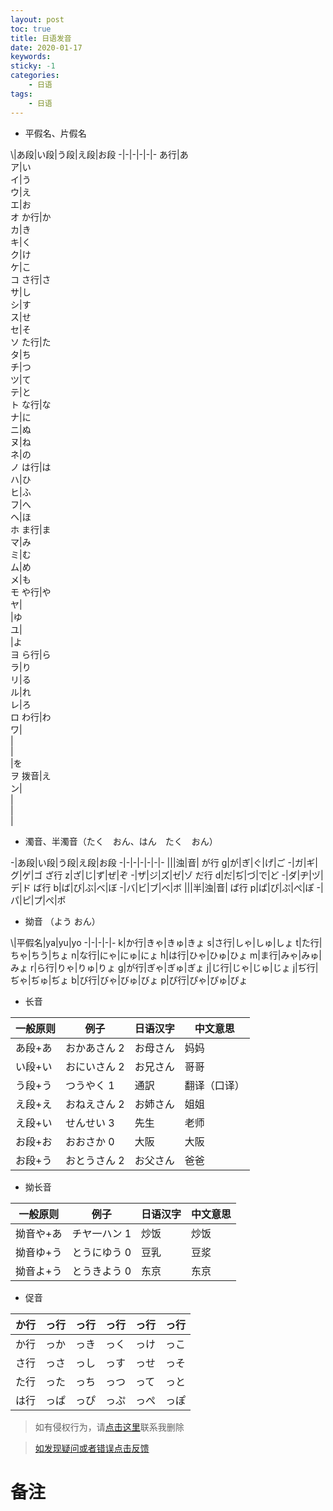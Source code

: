 ```yaml
---
layout: post
toc: true
title: 日语发音
date: 2020-01-17
keywords:
sticky: -1
categories:
    - 日语
tags:
    - 日语
---
```


- 平假名、片假名
<!-- more -->
\\|あ段|い段|う段|え段|お段
-|-|-|-|-|-
あ行|あ<br>ア|い<br>イ|う<br>ウ|え<br>エ|お<br>オ
か行|か<br>カ|き<br>キ|く<br>ク|け<br>ケ|こ<br>コ
さ行|さ<br>サ|し<br>シ|す<br>ス|せ<br>セ|そ<br>ソ
た行|た<br>タ|ち<br>チ|つ<br>ツ|て<br>テ|と<br>ト
な行|な<br>ナ|に<br>ニ|ぬ<br>ヌ|ね<br>ネ|の<br>ノ
は行|は<br>ハ|ひ<br>ヒ|ふ<br>フ|へ<br>ヘ|ほ<br>ホ
ま行|ま<br>マ|み<br>ミ|む<br>ム|め<br>メ|も<br>モ
や行|や<br>ヤ|<br>|ゆ<br>ユ|<br>|よ<br>ヨ
ら行|ら<br>ラ|り<br>リ|る<br>ル|れ<br>レ|ろ<br>ロ
わ行|わ<br>ワ|<br>|<br>|<br>|を<br>ヲ
拨音|え<br>ン|<br>|<br>|<br>|<br>

- 濁音、半濁音（たく　おん、はん　たく　おん）

-|あ段|い段|う段|え段|お段
-|-|-|-|-|-|-
|||浊|音|
が行 g|が|ぎ|ぐ|げ|ご
-|ガ|ギ|グ|ゲ|ゴ
ざ行 z|ざ|じ|ず|ぜ|ぞ
-|ザ|ジ|ズ|ゼ|ゾ
だ行 d|だ|ぢ|づ|で|ど
-|ダ|ヂ|ヅ|デ|ド
ば行 b|ば|び|ぶ|べ|ぼ
-|バ|ビ|ブ|べ|ボ
|||半|浊|音|
ぱ行 p|ぱ|ぴ|ぷ|ぺ|ぽ
-|パ|ピ|プ|ぺ|ポ

- 拗音 （よう おん）

\\|平假名|ya|yu|yo
-|-|-|-|-
k|か行|きゃ|きゅ|きょ
s|さ行|しゃ|しゅ|しょ
t|た行|ちゃ|ちう|ちょ
n|な行|にゃ|にゅ|にょ
h|は行|ひゃ|ひゅ|ひょ
m|ま行|みゃ|みゅ|みょ
r|ら行|りゃ|りゅ|りょ
g|が行|ぎゃ|ぎゅ|ぎょ
j|じ行|じゃ|じゅ|じょ
j|ぢ行|ぢゃ|ぢゅ|ぢょ
b|び行|びゃ|びゅ|びょ
p|ぴ行|ぴゃ|ぴゅ|ぴょ

- 长音

一般原则|例子|日语汉字|中文意思
-|-|-|-
あ段+あ|おかあさん 2|お母さん|妈妈
い段+い|おにいさん 2|お兄さん|哥哥
う段+う|つうやく 1|通訳|翻译（口译）
え段+え|おねえさん 2|お姉さん|姐姐
え段+い|せんせい 3|先生|老师
お段+お|おおさか 0|大阪|大阪
お段+う|おとうさん 2|お父さん|爸爸

- 拗长音

一般原则|例子|日语汉字|中文意思
-|-|-|-
拗音や+あ|チヤ一ハン 1|炒饭|炒饭
拗音ゆ+う|とうにゆう 0|豆乳|豆浆
拗音よ+う|とうきよう 0|东京|东京

- 促音

か行|っ行|っ行|っ行|っ行|っ行
-|-|-|-|-|-
か行|っか|っき|っく|っけ|っこ
さ行|っさ|っし|っす|っせ|っそ
た行|った|っち|っつ|って|っと
は行|っぱ|っぴ|っぷ|っぺ|っぽ

>如有侵权行为，请[点击这里](https://github.com/cooper-q/MattMeng_hexo/issues)联系我删除

>[如发现疑问或者错误点击反馈](https://github.com/cooper-q/MattMeng_hexo/issues)

# 备注

